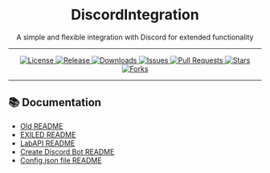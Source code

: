 <h1 align="center">DiscordIntegration</h1>
<p align="center">A simple and flexible integration with Discord for extended functionality</p>

---

<p align="center">
  <a href="./LICENSE">
    <img src="https://img.shields.io/github/license/Yti890/DiscordIntegration?style=flat-square" alt="License"/>
  </a>
  <a href="https://github.com/Yti890/DiscordIntegration/releases">
    <img src="https://img.shields.io/github/v/release/Yti890/DiscordIntegration?style=flat-square&logo=github" alt="Release"/>
  </a>
  <a href="https://github.com/Yti890/DiscordIntegration/releases">
    <img src="https://img.shields.io/github/downloads/Yti890/DiscordIntegration/total?style=flat-square" alt="Downloads"/>
  </a>
  <a href="https://github.com/Yti890/DiscordIntegration/issues">
    <img src="https://img.shields.io/github/issues/Yti890/DiscordIntegration?style=flat-square&logo=github" alt="Issues"/>
  </a>
  <a href="https://github.com/Yti890/DiscordIntegration/pulls">
    <img src="https://img.shields.io/github/issues-pr/Yti890/DiscordIntegration?style=flat-square&logo=github" alt="Pull Requests"/>
  </a>
  <a href="https://github.com/Yti890/DiscordIntegration/stargazers">
    <img src="https://img.shields.io/github/stars/Yti890/DiscordIntegration?style=flat-square&logo=github" alt="Stars"/>
  </a>
  <a href="https://github.com/Yti890/DiscordIntegration/network/members">
    <img src="https://img.shields.io/github/forks/Yti890/DiscordIntegration?style=flat-square&logo=github" alt="Forks"/>
  </a>
</p>

---
## 📚 Documentation
- [Old README](./README/README.old.md)
- [EXILED README](./README/README.EXILED.md)
- [LabAPI README](./README/README.LabAPI.md)  
- [Create Discord Bot README](./README/README.CDB.md)
- [Config.json file README](./README/README.CJF.md)  

